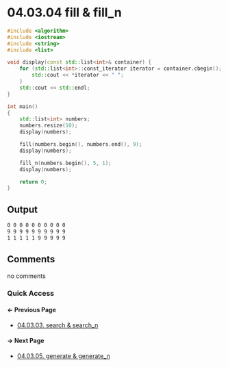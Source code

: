 # 04.03.04 fill & fill_n

```cxx
#include <algorithm>
#include <iostream>
#include <string>
#include <list>

void display(const std::list<int>& container) {
    for (std::list<int>::const_iterator iterator = container.cbegin(); iterator != container.cend(); ++iterator) {
        std::cout << *iterator << " ";
    }
    std::cout << std::endl;
}

int main()
{
    std::list<int> numbers;
    numbers.resize(10);
    display(numbers);

    fill(numbers.begin(), numbers.end(), 9);
    display(numbers);

    fill_n(numbers.begin(), 5, 1);
    display(numbers);

    return 0;
}

```

## Output

```txt
0 0 0 0 0 0 0 0 0 0 
9 9 9 9 9 9 9 9 9 9 
1 1 1 1 1 9 9 9 9 9 
```

## Comments

no comments

### Quick Access

<div class="previous_page pagination">

#### &#8592; Previous Page

* [04.03.03. search & search_n](./../../04.more_stl/03.algorithms/03.search.md)

</div>
<div class="next_page pagination">

#### &#8594; Next Page

* [04.03.05. generate & generate_n](./../../04.more_stl/03.algorithms/05.generate.md)

</div>
